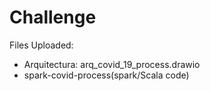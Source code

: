 # Challenge
Files Uploaded:
- Arquitectura: arq_covid_19_process.drawio
- spark-covid-process(spark/Scala code)